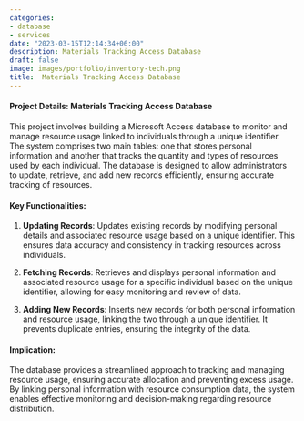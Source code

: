 ```yaml
---
categories:
- database
- services
date: "2023-03-15T12:14:34+06:00"
description: Materials Tracking Access Database
draft: false
image: images/portfolio/inventory-tech.png
title:  Materials Tracking Access Database
---
```



#### Project Details: Materials Tracking Access Database

This project involves building a Microsoft Access database to monitor and manage resource usage linked to individuals through a unique identifier. The system comprises two main tables: one that stores personal information and another that tracks the quantity and types of resources used by each individual. The database is designed to allow administrators to update, retrieve, and add new records efficiently, ensuring accurate tracking of resources.

#### Key Functionalities:
1. **Updating Records**: Updates existing records by modifying personal details and associated resource usage based on a unique identifier. This ensures data accuracy and consistency in tracking resources across individuals.

2. **Fetching Records**: Retrieves and displays personal information and associated resource usage for a specific individual based on the unique identifier, allowing for easy monitoring and review of data.

3. **Adding New Records**: Inserts new records for both personal information and resource usage, linking the two through a unique identifier. It prevents duplicate entries, ensuring the integrity of the data.

#### Implication:
The database provides a streamlined approach to tracking and managing resource usage, ensuring accurate allocation and preventing excess usage. By linking personal information with resource consumption data, the system enables effective monitoring and decision-making regarding resource distribution.






